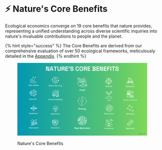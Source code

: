 # ⚡ Nature's Core Benefits

Ecological economics converge on 19 core benefits that nature provides, representing a unified understanding across diverse scientific inquiries into nature's invaluable contributions to people and the planet.

{% hint style="success" %}
The Core Benefits are derived from our comprehensive evaluation of over 50 ecological frameworks, meticulously detailed in the [Appendix](../appendix/ecosystem-services-classification/).
{% endhint %}

<figure><img src="../.gitbook/assets/natures core benefits.png" alt=""><figcaption><p>Nature's Core Benefits</p></figcaption></figure>
